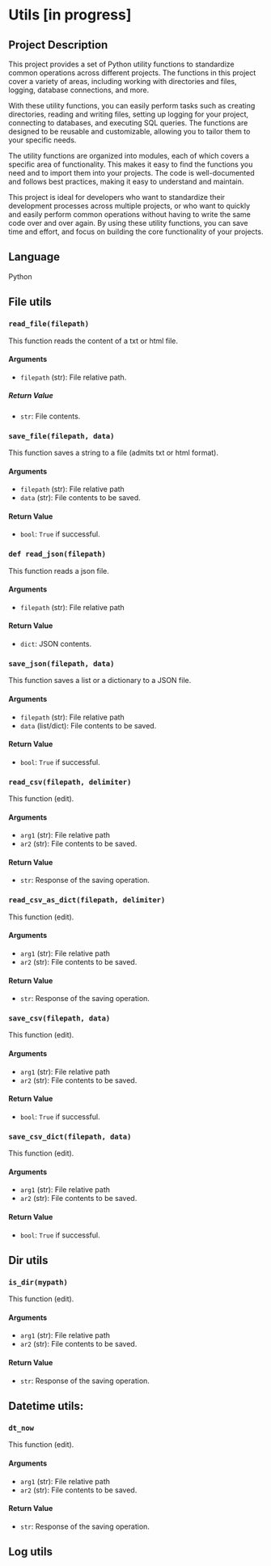 # Utils [in progress]

## Project Description
This project provides a set of Python utility functions to standardize common operations across different projects. The functions in this project cover a variety of areas, including working with directories and files, logging, database connections, and more.

With these utility functions, you can easily perform tasks such as creating directories, reading and writing files, setting up logging for your project, connecting to databases, and executing SQL queries. The functions are designed to be reusable and customizable, allowing you to tailor them to your specific needs.

The utility functions are organized into modules, each of which covers a specific area of functionality. This makes it easy to find the functions you need and to import them into your projects. The code is well-documented and follows best practices, making it easy to understand and maintain.

This project is ideal for developers who want to standardize their development processes across multiple projects, or who want to quickly and easily perform common operations without having to write the same code over and over again. By using these utility functions, you can save time and effort, and focus on building the core functionality of your projects.

## Language
Python

## File utils 

### `read_file(filepath)`
This function reads the content of a txt or html file.
#### Arguments
- `filepath` (str): File relative path. 
##### Return Value
- `str`: File contents.

### `save_file(filepath, data)`
This function saves a string to a file (admits txt or html format).
#### Arguments
- `filepath` (str): File relative path
- `data` (str): File contents to be saved.
#### Return Value
- `bool`: `True` if successful.

### `def read_json(filepath)`
This function reads a json file.
#### Arguments
- `filepath` (str): File relative path
#### Return Value
- `dict`: JSON contents.

### `save_json(filepath, data)`
This function saves a list or a dictionary to a JSON file.
#### Arguments
- `filepath` (str): File relative path
- `data` (list/dict): File contents to be saved.
#### Return Value
- `bool`: `True` if successful.

### `read_csv(filepath, delimiter)`
This function (edit).
#### Arguments
- `arg1` (str): File relative path
- `ar2` (str): File contents to be saved.
#### Return Value
- `str`: Response of the saving operation.


### `read_csv_as_dict(filepath, delimiter)`
This function (edit).
#### Arguments
- `arg1` (str): File relative path
- `ar2` (str): File contents to be saved.
#### Return Value
- `str`: Response of the saving operation.

### `save_csv(filepath, data)`
This function (edit).
#### Arguments
- `arg1` (str): File relative path
- `ar2` (str): File contents to be saved.
#### Return Value
- `bool`: `True` if successful.

### `save_csv_dict(filepath, data)`
This function (edit).
#### Arguments
- `arg1` (str): File relative path
- `ar2` (str): File contents to be saved.
#### Return Value
- `bool`: `True` if successful.


## Dir utils

### `is_dir(mypath)`
This function (edit).
#### Arguments
- `arg1` (str): File relative path
- `ar2` (str): File contents to be saved.
#### Return Value
- `str`: Response of the saving operation.


## Datetime utils: 
### `dt_now`
This function (edit).
#### Arguments
- `arg1` (str): File relative path
- `ar2` (str): File contents to be saved.
#### Return Value
- `str`: Response of the saving operation.

## Log utils